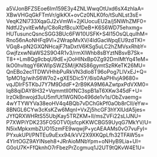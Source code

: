 a5VJonBFZSEoe6Im159E3y4ZNLWwqOtUxd6sX4zhlaA=
XBwVHGqGkFTmVr/gIkKX+ovCz0NLK0fo/tSuNLst3sE=
VeqK2NI733XqaGJ2xVmWi+2jKUocuEU2a/j5NWhZMF0=
NdtfJ2yvitEwMy/C8oRzfBcuXfDeB+K6S6WD75ehxmg=
HUTusuncQsncSGG3BUc6FW10USFK+S4I15OsQLquIhM=
Rno56nAoNHFq9Vl+2WrapMvXV/4ldGacWpqEU9zdTKI=
VGq8+pN2GXQNHcajF7taDxtV6KSg5uLC2hZMVsxRhbY=
GwjfzxwNlaWS2S9O4R1v3/rmXIWhb8sBYztNBsvB7Sk=
T8++Lm8Qg9cbqU9dE+jOoHINxBp0Zg92DmIMtYq41eM=
lkO0hvItqgY6KWIpSWZSM/jKNS86gymtSzRKeTK26MU=
QnEBo2ec1TDWVHhbPuRkVN3dIo8T96oPog7LIVxEJ+Q=
1pMO1g/wihS6W7o2+gXE5Dic5Y/6is0AaPHlvjA9680=
vqJDIrF5TKbJ7Y7M9DddF+2rB9KA9M6AZwtpxPdVXM0=
Iq88qiDAY8H32+VqmmtII0fNC3spB1aT6XKw345dF+U=
IrzOkBnwojd3uU5mfUt1WGN0o496de1v1s/ObZvaemg=
4wYTYWYVa38eoHV4q4BQb7vDChGkPf0aOb8rCIl/eYw=
8BNGL6CYw3cKsKZw6MqnI+VxZj5hcGF3hYXlUdA5jes=
JYfQRXWHRtS55UbjKay5TRZKM+lI/msZVFi22sLlJNU=
P7XWPiYDK235FOSOTV0jsfcpKKWCBG59UyqG7MkYV/U=
N5ixMpkxmbZUO15zmFE9wqwjP+ycAEAAMs0vO7vuFyI=
PYxukUPl/PNTEu9uExx94/kVV2X9XKQpLfh32TFAW5s=
4YIrtOGZ9AYINseh8+JRrAioMNbYpm+oNHyB9Lia+UI=
G0oU7K+FfQknhO7rFbezPrZcgmuq1J2UT9tQKvW4E1U=
